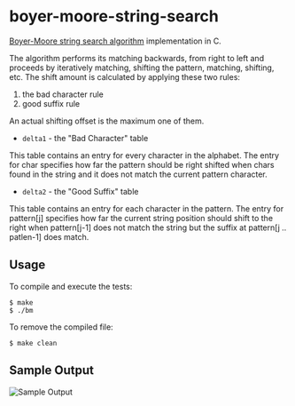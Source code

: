 boyer-moore-string-search
=========================

[Boyer-Moore string search algorithm](http://en.wikipedia.org/wiki/Boyer%E2%80%93Moore_string_search_algorithm) implementation in C.

The algorithm performs its matching backwards, from right to left and proceeds by iteratively matching, shifting the pattern, matching, shifting, etc. The shift amount is calculated by applying these two rules:

1. the bad character rule
2. good suffix rule

An actual shifting offset is the maximum one of them.

* `delta1` - the "Bad Character" table

This table contains an entry for every character in the alphabet. The entry for char specifies how far the pattern should be right shifted when chars found in the string and it does not match the current pattern character.

* `delta2` - the "Good Suffix" table

This table contains an entry for each character in the pattern. The entry for pattern[j] specifies how far the current string position should shift to the right when pattern[j-1] does not match the string but the suffix at pattern[j .. patlen-1] does match.

## Usage

To compile and execute the tests:

    $ make
    $ ./bm

To remove the compiled file:

    $ make clean

## Sample Output

![Sample Output](https://raw.githubusercontent.com/likejazz/boyer-moore-string-search/master/sample-output.png)
